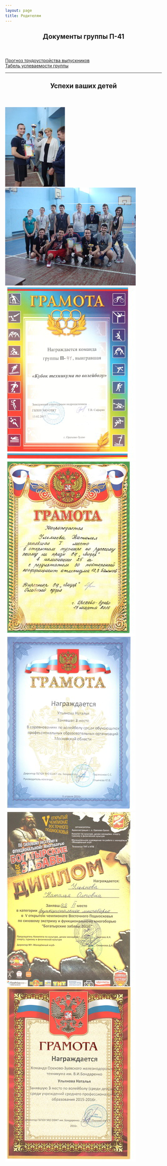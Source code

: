 ```yaml
---
layout: page
title: Родителям
---
```

<section>
<header class="major">
	<h2>Документы группы П-41</h2>
</header>
<dl>
	<dt><a href="/par/prognoz_trudoustrojstva_vypusknikov_2016.pdf"> Прогноз трудоустройства выпускников</a></dt>
	<dt><a href="/par/tabel_uspevaemosti_gruppy_p-41.pdf"> Табель успеваемости группы</a></dt>
</dl>
</section>
<section>
	<hr>
<header class="major">
	<h2>Успехи ваших детей</h2>
</header>
	<div class="posts">
		<article>
			<a href="/par/kubok_texnikuma_po_volejbolu2.jpg" target="_blank" class="image"><img src="/par/pix/kubok_texnikuma_po_volejbolu2.jpg" alt="Кубок техникума по волейболу" /></a>
		</article>
		<article>
			<a href="/par/kubok_texnikuma_po_volejbolu3.jpg" target="_blank" class="image"><img src="/par/pix/kubok_texnikuma_po_volejbolu3.jpg" alt="Кубок техникума по волейболу" /></a>
		</article>
		<article>
			<a href="/par/kubok_texnikuma_po_volejbolu.jpg" target="_blank" class="image"><img src="/par/pix/kubok_texnikuma_po_volejbolu.jpg" alt="Кубок техникума по волейболу" /></a>
		</article>
		<article>
			<a href="/par/gramotaulyanova1.jpg" target="_blank" class="image"><img src="/par/pix/gramotaulyanova1.jpg" alt="Ульянова Наталья" /></a>
		</article>
		<article>
			<a href="/par/gramotaulyanova2.jpg" target="_blank" class="image"><img src="/par/pix/gramotaulyanova2.jpg" alt="Ульянова Наталья" /></a>
		</article>
		<article>
			<a href="/par/gramotaulyanova3.jpg" target="_blank" class="image"><img src="/par/pix/gramotaulyanova3.jpg" alt="Ульянова Наталья" /></a>
		</article>
		<article>
			<a href="/par/gramotaulyanova4.jpg" target="_blank" class="image"><img src="/par/pix/gramotaulyanova4.jpg" alt="Ульянова Наталья" /></a>
		</article>
	</div>
	
</section>